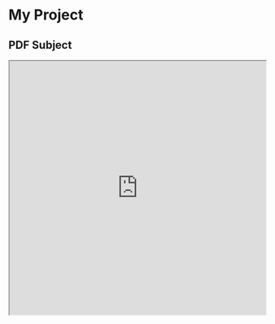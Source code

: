 # My Project

## PDF Subject

<iframe src="https://pdfhost.io/v/S86gaFso7_libft" width="100%" height="500px"></iframe>
